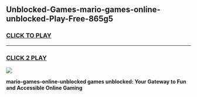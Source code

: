
## Unblocked-Games-mario-games-online-unblocked-Play-Free-865g5
<h3>
<a href="https://premium76.site?title=mario-games-online-unblocked&ref=21A">CLICK TO PLAY</a></h3>
<hr>

<h3>
<a href="https://premium76.site?title=mario-games-online-unblocked&ref=21A">CLICK 2 PLAY</a>
  
</h3>

<a href="https://premium76.site?title=mario-games-online-unblocked&ref=21A"><img src="https://clearcache.store/games.png"></a>


**mario-games-online-unblocked games unblocked: Your Gateway to Fun and Accessible Online Gaming**
